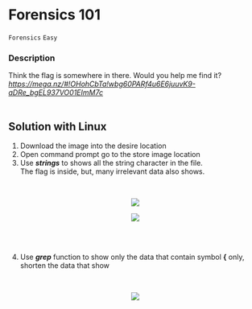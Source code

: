 # Forensics 101
`Forensics`
`Easy`

### Description

Think the flag is somewhere in there. Would you help me find it? _https://mega.nz/#!OHohCbTa!wbg60PARf4u6E6juuvK9-aDRe_bgEL937VO01EImM7c_
<br><br>


## Solution with Linux
1. Download the image into the desire location
2. Open command prompt go to the store image location
3. Use **_strings_** to shows all the string character in the file.
   <br> The flag is inside, but, many irrelevant data also shows.

<br>
<p align="center">
  <img src="https://user-images.githubusercontent.com/117136072/232677651-799158cc-e518-4f48-a7cb-9cf867eccb9a.png">
</p>

<p align="center">
  <img src="https://user-images.githubusercontent.com/117136072/232676896-e696a656-3203-4df3-b38e-b0f32cdd2999.png">
</p>
<br><br>

4. Use **_grep_** function to show only the data that contain symbol **{** only, shorten the data that show

<br>
<p align="center">
  <img src="https://user-images.githubusercontent.com/117136072/232677736-45f9cf37-4edf-461e-a5aa-35ec82017da6.png">
</p>
